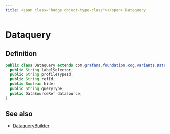 ```yaml
---
title: <span class="badge object-type-class"></span> Dataquery
---
```

# <span class="badge object-type-class"></span> Dataquery

## Definition

```java
public class Dataquery extends com.grafana.foundation.cog.variants.Dataquery {
  public String labelSelector;
  public String profileTypeId;
  public String refId;
  public Boolean hide;
  public String queryType;
  public DataSourceRef datasource;
}
```
## See also

 * <span class="badge builder"></span> [DataqueryBuilder](./builder-DataqueryBuilder.md)
